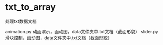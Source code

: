 # txt_to_array
处理txt数据文档

animation.py
  动画演示，画动图，data文件夹中.txt文档（截面形貌）
slider.py
  滑块控制，画动图，data文件夹中.txt文档（截面形貌）

